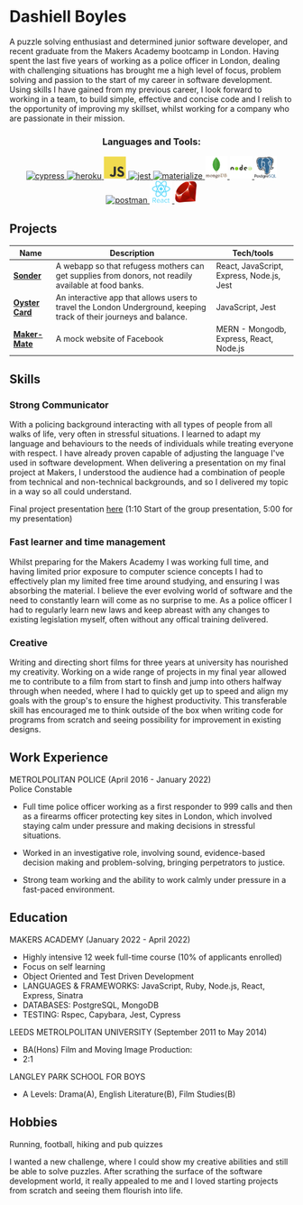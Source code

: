 # Dashiell Boyles

A puzzle solving enthusiast and determined junior software developer, and recent graduate from the Makers Academy bootcamp in London. Having spent the last five years of working as a police officer in London, dealing with challenging situations has brought me a high level of focus, problem solving and passion to the start of my career in software development. Using skills I have gained from my previous career, I look forward to working in a team, to build simple, effective and concise code and I relish to the opportunity of improving my skillset, whilst working for a company who are passionate in their mission.  

<h3 align="center">Languages and Tools:</h3>
<p align="center"> 
           <a href="https://www.cypress.io" target="_blank" rel="noreferrer"> <img src="https://raw.githubusercontent.com/simple-icons/simple-icons/6e46ec1fc23b60c8fd0d2f2ff46db82e16dbd75f/icons/cypress.svg" alt="cypress" width="40" height="40"/> </a> <a href="https://heroku.com" target="_blank" rel="noreferrer"> <img src="https://www.vectorlogo.zone/logos/heroku/heroku-icon.svg" alt="heroku" width="40" height="40"/> </a></a> <a href="https://developer.mozilla.org/en-US/docs/Web/JavaScript" target="_blank" rel="noreferrer"> <img src="https://raw.githubusercontent.com/devicons/devicon/master/icons/javascript/javascript-original.svg" alt="javascript" width="40" height="40"/> </a> <a href="https://jestjs.io" target="_blank" rel="noreferrer"> <img src="https://www.vectorlogo.zone/logos/jestjsio/jestjsio-icon.svg" alt="jest" width="40" height="40"/> </a> <a href="https://materializecss.com/" target="_blank" rel="noreferrer"> <img src="https://raw.githubusercontent.com/prplx/svg-logos/5585531d45d294869c4eaab4d7cf2e9c167710a9/svg/materialize.svg" alt="materialize" width="40" height="40"/> </a> <a href="https://www.mongodb.com/" target="_blank" rel="noreferrer"> <img src="https://raw.githubusercontent.com/devicons/devicon/master/icons/mongodb/mongodb-original-wordmark.svg" alt="mongodb" width="40" height="40"/> </a> <a href="https://nodejs.org" target="_blank" rel="noreferrer"> <img src="https://raw.githubusercontent.com/devicons/devicon/master/icons/nodejs/nodejs-original-wordmark.svg" alt="nodejs" width="40" height="40"/> </a> <a href="https://www.postgresql.org" target="_blank" rel="noreferrer"> <img src="https://raw.githubusercontent.com/devicons/devicon/master/icons/postgresql/postgresql-original-wordmark.svg" alt="postgresql" width="40" height="40"/> </a> <a href="https://postman.com" target="_blank" rel="noreferrer"> <img src="https://www.vectorlogo.zone/logos/getpostman/getpostman-icon.svg" alt="postman" width="40" height="40"/> </a> <a href="https://reactjs.org/" target="_blank" rel="noreferrer"> <img src="https://raw.githubusercontent.com/devicons/devicon/master/icons/react/react-original-wordmark.svg" alt="react" width="40" height="40"/> </a> <a href="https://www.ruby-lang.org/en/" target="_blank" rel="noreferrer"> <img src="https://raw.githubusercontent.com/devicons/devicon/master/icons/ruby/ruby-original.svg" alt="ruby" width="40" height="40"/> </a> </p>
         
## Projects

| Name                         | Description       | Tech/tools        |
| ---------------------------- | ----------------- | ----------------- |
| **[Sonder](https://github.com/Dash1704/Sonder)**                   | A webapp so that refugess mothers can get supplies from donors, not readily available at food banks. | React, JavaScript, Express, Node.js, Jest |
| **[Oyster Card](https://github.com/Dash1704/OysterCardJS)** | An interactive app that allows users to travel the London Underground, keeping track of their journeys and balance. | JavaScript, Jest              |
| **[Maker-Mate](https://github.com/Dash1704/maker-mate)** | A mock website of Facebook | MERN - Mongodb, Express, React, Node.js |
          
## Skills

### Strong Communicator

With a policing background interacting with all types of people from all walks of life, very often in stressful situations. I learned to adapt my language and behaviours to the needs of individuals while treating everyone with respect. I have already proven capable of adjusting the language I've used in software development. When delivering a presentation on my final project at Makers, I understood the audience had a combination of people from technical and non-technical backgrounds, and so I delivered my topic in a way so all could understand. 

Final project presentation [here](https://www.youtube.com/watch?v=3zp1iiiwcQ4)
(1:10 Start of the group presentation, 5:00 for my presentation)

### Fast learner and time management

Whilst preparing for the Makers Academy I was working full time, and having limited prior exposure to computer science concepts I had to effectively plan my limited free time around studying, and ensuring I was absorbing the material. I believe the ever evolving world of software and the need to constantly learn will come as no surprise to me. As a police officer I had to regularly learn new laws and keep abreast with any changes to existing legislation myself, often without any offical training delivered. 

### Creative

Writing and directing short films for three years at university has nourished my creativity. Working on a wide range of projects in my final year allowed me to contribute to a film from start to finsh and jump into others halfway through when needed, where I had to quickly get up to speed and align my goals with the group's to ensure the highest productivity. This transferable skill has encouraged me to think outside of the box when writing code for programs from scratch and seeing possibility for improvement in existing designs.

## Work Experience

METROLPOLITAN POLICE (April 2016 - January 2022)  
Police Constable

- Full time police officer working as a first responder to 999 calls and then as a firearms officer protecting key sites in London, which involved staying calm under pressure and making decisions in stressful situations.  
- Worked in an investigative role, involving sound, evidence-based decision making and problem-solving, bringing perpetrators to justice. 

- Strong team working and the ability to work calmly under pressure in a fast-paced environment.

## Education

MAKERS ACADEMY (January 2022 - April 2022)
- Highly intensive 12 week full-time course (10% of applicants enrolled)
- Focus on self learning 
- Object Oriented and Test Driven Development
- LANGUAGES & FRAMEWORKS: JavaScript, Ruby, Node.js, React, Express, Sinatra
- DATABASES: PostgreSQL, MongoDB
- TESTING: Rspec, Capybara, Jest, Cypress

LEEDS METROLPOLITAN UNIVERSITY (September 2011 to May 2014)

- BA(Hons) Film and Moving Image Production: 
- 2:1

LANGLEY PARK SCHOOL FOR BOYS

- A Levels: Drama(A), English Literature(B), Film Studies(B)

## Hobbies

Running, football, hiking and pub quizzes

I wanted a new challenge, where I could show my creative abilities and still be able to solve puzzles. After scrathing the surface of the software development world, it really appealed to me and I loved starting projects from scratch and seeing them flourish into life. 

